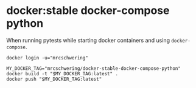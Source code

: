 # docker:stable docker-compose python

When running pytests while starting docker containers and using `docker-compose`.

```
docker login -u="mrcschwering"

MY_DOCKER_TAG="mrcschwering/docker-stable-docker-compose-python"
docker build -t "$MY_DOCKER_TAG:latest" .
docker push "$MY_DOCKER_TAG:latest"
```